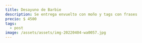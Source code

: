 ```yaml
---
title: Desayuno de Barbie
description: Se entrega envuelto con moño y tags con frases
precio: $ 4500
tags:
  - post
image: /assets/assets/img-20220404-wa0057.jpg
---
```

